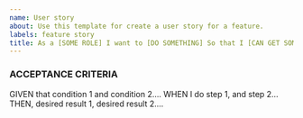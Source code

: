 ```yaml
---
name: User story
about: Use this template for create a user story for a feature.
labels: feature story
title: As a [SOME ROLE] I want to [DO SOMETHING] So that I [CAN GET SOME BENEFIT]
---
```


<!--- This states a scenario a user involved. The user stories are critical to lay out exactly who is going to do what, and for what reason(s).
EXAMPLE
As a logged-out user
I want to be able to sign in to a website
So that I can find acess my personal profile
--->

### ACCEPTANCE CRITERIA
<!--- These should not be too detailed (they don’t need to mention specific screens or a complete list of actions to execute the steps). These should read !--->

GIVEN that condition 1 and condition 2….
WHEN I do step 1, and step 2…
THEN, desired result 1, desired result 2….

<!-- EXAMPLE
Scenario: System user signs in with valid credentials
“Given I’m a logged-out system user
and I’m on the Sign-In page
When I fill in the “Username” and “Password” fields with my authentication credentials
and I click the Sign-In button
Then the system signs me in”
--->

<!--- These define a set of actual scenarios a tester could walk through to assert that the feature is complete. These are not detailed test scripts that you find in UAT. They are meant to convey a set of tests that all involved can walk through to understand how the feature will work. --->
